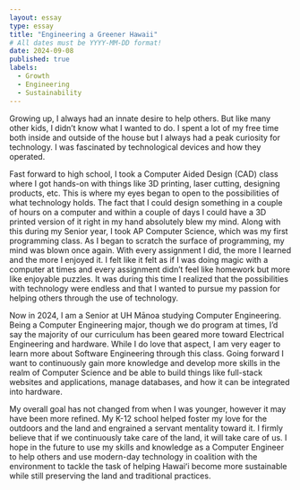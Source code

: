 ```yaml
---
layout: essay
type: essay
title: "Engineering a Greener Hawaii"
# All dates must be YYYY-MM-DD format!
date: 2024-09-08
published: true
labels:
  - Growth
  - Engineering
  - Sustainability
---
```


  Growing up, I always had an innate desire to help others. But like many other kids, I didn’t know what I wanted to do. I spent a lot of my free time both inside and outside of the house but I always had a peak curiosity for technology. I was fascinated by technological devices and how they operated. 


  Fast forward to high school, I took a Computer Aided Design (CAD) class where I got hands-on with things like 3D printing, laser cutting, designing products, etc. This is where my eyes began to open to the possibilities of what technology holds. The fact that I could design something in a couple of hours on a computer and within a couple of days I could have a 3D printed version of it right in my hand absolutely blew my mind. Along with this during my Senior year, I took AP Computer Science, which was my first programming class. As I began to scratch the surface of programming, my mind was blown once again. With every assignment I did, the more I learned and the more I enjoyed it. I felt like it felt as if I was doing magic with a computer at times and every assignment didn’t feel like homework but more like enjoyable puzzles. It was during this time I realized that the possibilities with technology were endless and that I wanted to pursue my passion for helping others through the use of technology. 


  Now in 2024, I am a Senior at UH Mānoa studying Computer Engineering. Being a Computer Engineering major, though we do program at times, I’d say the majority of our curriculum has been geared more toward Electrical Engineering and hardware. While I do love that aspect, I am very eager to learn more about Software Engineering through this class. Going forward I want to continuously gain more knowledge and develop more skills in the realm of Computer Science and be able to build things like full-stack websites and applications, manage databases, and how it can be integrated into hardware. 


  My overall goal has not changed from when I was younger, however it may have been more refined. My K-12 school helped foster my love for the outdoors and the land and engrained a servant mentality toward it. I firmly believe that if we continuously take care of the land, it will take care of us. I hope in the future to use my skills and knowledge as a Computer Engineer to help others and use modern-day technology in coalition with the environment to tackle the task of helping Hawaiʻi become more sustainable while still preserving the land and traditional practices.
